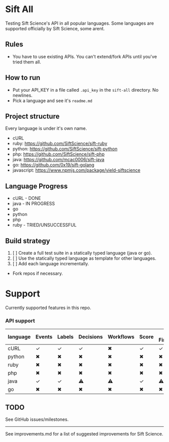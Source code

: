 # Sift All

Testing Sift Science's API in all popular languages. Some languages are supported officially by Sift Science, some arent.

## Rules
- You have to use existing APIs. You can't extend/fork APIs until you've tried them all.

## How to run
- Put your API_KEY in a file called `.api_key` in the `sift-all` directory. No newlines.
- Pick a language and see it's `readme.md`

## Project structure

Every language is under it's own name.

- cURL
- ruby: https://github.com/SiftScience/sift-ruby
- python: https://github.com/SiftScience/sift-python
- php: https://github.com/SiftScience/sift-php
- java: https://github.com/mcac0006/sift-java
- go: https://github.com/0x19/sift-golang
- javascript: https://www.npmjs.com/package/yield-siftscience

## Language Progress

- cURL - DONE
- java - IN PROGRESS
- go
- python
- php
- ruby - TRIED/UNSUCCESSFUL

## Build strategy

1. [ ] Create a full test suite in a statically typed language (java or go).
2. [ ] Use the statically typed language as template for other languages.
3. [ ] Add each language incrementally.

- Fork repos if necessary.

# Support

Currently supported features in this repo.

### API support

|language|Events|Labels|Decisions|Workflows|Score|Device Fingerprinting|Partners|
|---|---|---|---|---|---|---|---|
|cURL|✓|✓|✓|✖|✓|✓|⚠|
|python|✖|✖|✖|✖|✖|✖|✖|
|ruby|✖|✖|✖|✖|✖|✖|✖|
|php|✖|✖|✖|✖|✖|✖|✖|
|java|✓|✓|⚠|⚠|✓|⚠|⚠|
|go|✖|✖|✖|✖|✖|✖|✖|

## TODO

See GitHub issues/milestones.

---

See improvements.md for a list of suggested improvements for Sift Science.
